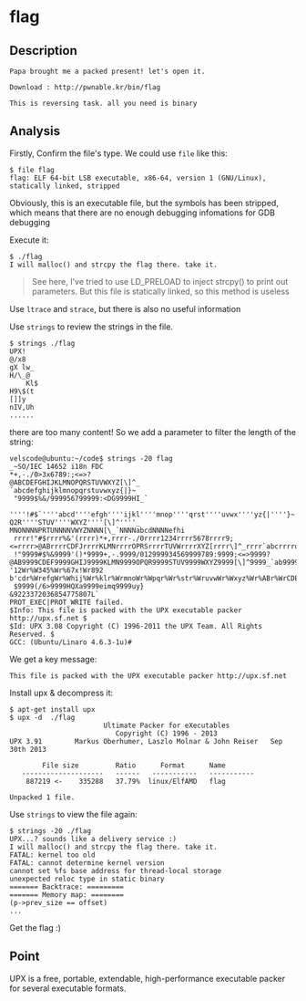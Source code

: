 # flag

## Description

```Text
Papa brought me a packed present! let's open it.

Download : http://pwnable.kr/bin/flag

This is reversing task. all you need is binary
```

## Analysis

Firstly, Confirm the file's type. We could use `file` like this:

```shell
$ file flag 
flag: ELF 64-bit LSB executable, x86-64, version 1 (GNU/Linux), statically linked, stripped
```

Obviously, this is an executable file, but the symbols has been stripped, which means that there are no enough debugging infomations for GDB debugging

Execute it:

```shell
$ ./flag 
I will malloc() and strcpy the flag there. take it.
```

> See here, I've tried to use LD_PRELOAD to inject strcpy() to print out parameters. But this file is statically linked, so this method is useless

Use `ltrace` and `strace`, but there is also no useful information

Use `strings` to review the strings in the file.

```shell
$ strings ./flag 
UPX!
@/x8
gX lw_
H/\_@
	Kl$
H9\$(t
[]]y
nIV,Uh
......
```

there are too many content! So we add a parameter to filter the length of the string:

```shell
velscode@ubuntu:~/code$ strings -20 flag
_~SO/IEC 14652 i18n FDC
*+,-./0>3x6789:;<=>?
@ABCDEFGHIJKLMNOPQRSTUVWXYZ[\]^_
`abcdefghijklmnopqrstuvwxyz{|}~
 "9999$%&/999956799999:<DG9999HI_`
 ''''!#$`''''abcd''''efgh''''ijkl''''mnop''''qrst''''uvwx''''yz{|''''}~
Q2R''''STUV''''WXYZ''''[\]^''''_
MNONNNNPRTUNNNNVWYZNNNN[\_`NNNNabcdNNNNefhi
 rrrr!"#$rrrr%&'(rrrr)*+,rrrr-./0rrrr1234rrrr5678rrrr9;<=rrrr>@ABrrrrCDFJrrrrKLMNrrrrOPRSrrrrTUVWrrrrXYZ[rrrr\]^_rrrr`abcrrrrdefgrrrrhijkrrrrlmnorrrrpqrsrrrrtuvwrrrrxyz{rrrr|}~
 !"9999#$%&9999'()*9999+,-.9999/012999934569999789:9999;<=>9999?@AB9999CDEF9999GHIJ9999KLMN9999OPQR9999STUV9999WXYZ9999[\]^9999_`ab9999cdef9999ghij9999klmn9999opqr9999stuv9999wxyz9999{|}~9999
'12Wr%W345%Wr%67x!Wr892
b'cdr%WrefgWr%Whij%Wr%klr%WrmnoWr%Wpqr%Wr%str%WruvwWr%Wxyz%Wr%ABr%WrCDEWr%WFGH%Wr%IJr%WrKLMWr%WNOP%Wr%QRr%WrSTUWr%WVWX%Wr%YZ
 $9999(/6>9999HQXa9999eimq9999uy}
&9223372036854775807L`
PROT_EXEC|PROT_WRITE failed.
$Info: This file is packed with the UPX executable packer http://upx.sf.net $
$Id: UPX 3.08 Copyright (C) 1996-2011 the UPX Team. All Rights Reserved. $
GCC: (Ubuntu/Linaro 4.6.3-1u)#

```

We get a key message:

`This file is packed with the UPX executable packer http://upx.sf.net`

Install upx & decompress it:

```
$ apt-get install upx
$ upx -d  ./flag
                       Ultimate Packer for eXecutables
                          Copyright (C) 1996 - 2013
UPX 3.91        Markus Oberhumer, Laszlo Molnar & John Reiser   Sep 30th 2013

        File size         Ratio      Format      Name
   --------------------   ------   -----------   -----------
    887219 <-    335288   37.79%  linux/ElfAMD   flag

Unpacked 1 file.
```

Use `strings` to view the file again:

```shell
$ strings -20 ./flag 
UPX...? sounds like a delivery service :)
I will malloc() and strcpy the flag there. take it.
FATAL: kernel too old
FATAL: cannot determine kernel version
cannot set %fs base address for thread-local storage
unexpected reloc type in static binary
======= Backtrace: =========
======= Memory map: ========
(p->prev_size == offset)
...
```

Get the flag :)

## Point

UPX is a free, portable, extendable, high-performance executable packer for several executable formats.